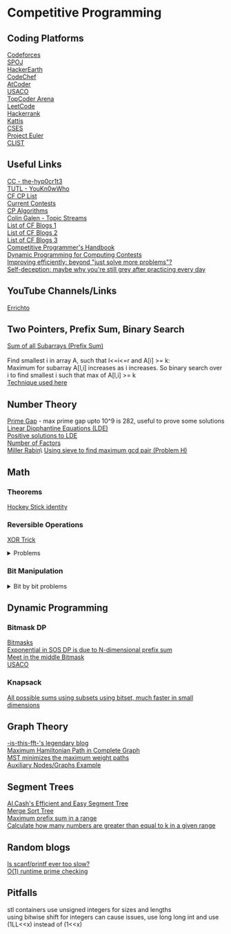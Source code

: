 # Competitive Programming

## Coding Platforms
[Codeforces](https://codeforces.com/)\
[SPOJ](https://www.spoj.com/)\
[HackerEarth](https://www.hackerearth.com/)\
[CodeChef](https://www.codechef.com)\
[AtCoder](https://atcoder.jp/)\
[USACO](https://usaco.guide/)\
[TopCoder Arena](https://arena.topcoder.com/index.html#/u/dashboard)\
[LeetCode](https://leetcode.com/)\
[Hackerrank](https://www.hackerrank.com/)\
[Kattis](https://open.kattis.com)\
[CSES](https://cses.fi/problemset/list/)\
[Project Euler](https://projecteuler.net)\
[CLIST](https://clist.by/)


## Useful Links
[CC - the-hyp0cr1t3](https://github.com/the-hyp0cr1t3/CC/tree/master)\
[TUTL - YouKn0wWho](https://codeforces.com/blog/entry/95106)\
[CF CP List](https://codeforces.com/blog/entry/23054)\
[Current Contests](https://clist.by/)\
[CP Algorithms](https://cp-algorithms.com/)\
[Colin Galen - Topic Streams](https://youtube.com/playlist?list=PLDjGkpToBsYCaRoQ-_S5MRxYMuKgHD62w&si=WpM6kXSUQlyB0boY)\
[List of CF Blogs 1](https://codeforces.com/blog/entry/91363)\
[List of CF Blogs 2](https://codeforces.com/blog/entry/57282)\
[List of CF Blogs 3](https://codeforces.com/blog/entry/13529)\
[Competitive Programmer's Handbook](https://usaco.guide/CPH.pdf)\
[Dynamic Programming for Computing Contests](https://dp-book.com/Dynamic_Programming.pdf#page=37)\
[Improving efficiently: beyond "just solve more problems"?](https://codeforces.com/blog/entry/66715?#comment-507869)\
[Self-deception: maybe why you're still grey after practicing every day](https://codeforces.com/blog/entry/98621)

## YouTube Channels/Links
[Errichto](https://www.youtube.com/@Errichto)

## Two Pointers, Prefix Sum, Binary Search
[Sum of all Subarrays (Prefix Sum)](https://www.geeksforgeeks.org/sum-of-all-subarrays/)\
\
Find smallest i in array A, such that l<=i<=r and A[i] >= k:\
Maximum for subarray A[l,i] increases as i increases.
So binary search over i to find smallest i such that max of A[l,i] >= k\
[Technique used here](https://codeforces.com/contest/1968/submission/263515125)

## Number Theory
[Prime Gap](https://en.wikipedia.org/wiki/Prime_gap#:~:text=The%20first%2060%20prime%20gaps,sequence%20A001223%20in%20the%20OEIS) - max prime gap upto 10^9 is 282, useful to prove some solutions\
[Linear Diophantine Equations (LDE)](https://math.libretexts.org/Courses/Mount_Royal_University/MATH_2150%3A_Higher_Arithmetic/5%3A_Diophantine_Equations/5.1%3A_Linear_Diophantine_Equations)\
[Positive solutions to LDE](https://math.stackexchange.com/questions/1470541/determining-the-existence-of-solutions-to-the-linear-diophantine-equation-ax)\
[Number of Factors](https://codeforces.com/blog/entry/22317)\
[Miller Rabin](https://en.wikipedia.org/wiki/Miller%E2%80%93Rabin_primality_test#:~:text=The%20Miller%E2%80%93Rabin%20algorithm%20can,log%20n%20of%20the%20input.)\
[Using sieve to find maximum gcd pair (Problem H)](https://codeforces.com/blog/entry/127377)

## Math
### Theorems
[Hockey Stick identity](https://mathworld.wolfram.com/ChristmasStockingTheorem.html)
### Reversible Operations
[XOR Trick](https://florian.github.io/xor-trick/)
<details>
<summary>Problems</summary>
<ul>
  <li><a href="https://codeforces.com/problemset/problem/430/C">CF 430 C</a></li>
</ul>
</details>

### Bit Manipulation
<details>
<summary>Bit by bit problems</summary>
<ul>
  <li><a href="https://codeforces.com/contest/1895/problem/D">CF 1895 D</a></li>
  <li><a href="https://codeforces.com/contest/1878/problem/G">CF 1878 G</a></li>
</ul>
</details>

## Dynamic Programming
### Bitmask DP
[Bitmasks](https://www.hackerearth.com/practice/algorithms/dynamic-programming/bit-masking/tutorial/)\
[Exponential in SOS DP is due to N-dimensional prefix sum](https://codeforces.com/blog/entry/105247)\
[Meet in the middle Bitmask](https://www.hackerrank.com/contests/countercode/challenges/subset)\
[USACO](https://usaco.guide/gold/dp-bitmasks?lang=cpp)

### Knapsack
[All possible sums using subsets using bitset, much faster in small dimensions](https://codeforces.com/contest/1970/submission/263159671)

## Graph Theory
[-is-this-fft-'s legendary blog](https://codeforces.com/blog/entry/68138)\
[Maximum Hamiltonian Path in Complete Graph](https://www.mimuw.edu.pl/~rytter/MYPAPERS/fun2012_submission_10.pdf)\
[MST minimizes the maximum weight paths](https://codeforces.com/gym/317667/problem/H)\
[Auxiliary Nodes/Graphs Example](https://codeforces.com/contest/1915/problem/G)

## Segment Trees
[AI.Cash's Efficient and Easy Segment Tree](https://codeforces.com/blog/entry/18051)\
[Merge Sort Tree](https://discuss.codechef.com/t/merge-sort-tree-tutorial/14277)\
[Maximum prefix sum in a range](https://usaco.guide/problems/cses-2166-prefix-sum-queries/solution)\
[Calculate how many numbers are greater than equal to k in a given range](https://stackoverflow.com/questions/39363745/find-the-number-of-elements-greater-than-x-in-a-given-range)


## Random blogs
[Is scanf/printf ever too slow?](https://codeforces.com/blog/entry/68043)\
[O(1) runtime prime checking](https://codeforces.com/blog/entry/79941?locale=en)

## Pitfalls
stl containers use unsigned integers for sizes and lengths\
using bitwise shift for integers can cause issues, use long long int and use (1LL<<x) instead of (1<<x)
